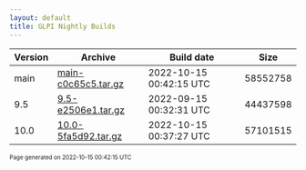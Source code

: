 ```yaml
---
layout: default
title: GLPI Nightly Builds
---
```


Version|Archive|Build date|Size
---|---|---|---
main|[main-c0c65c5.tar.gz](main-c0c65c5.tar.gz)|2022-10-15 00:42:15 UTC|58552758
9.5|[9.5-e2506e1.tar.gz](9.5-e2506e1.tar.gz)|2022-09-15 00:32:31 UTC|44437598
10.0|[10.0-5fa5d92.tar.gz](10.0-5fa5d92.tar.gz)|2022-10-15 00:37:27 UTC|57101515

<font size="1">Page generated on 2022-10-15 00:42:15 UTC</font>
